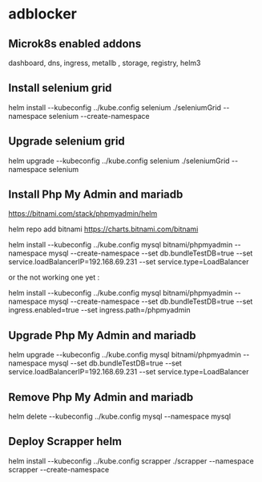 # adblocker

## Microk8s enabled addons 

dashboard, dns, ingress, metallb , storage, registry, helm3

## Install selenium grid

helm install --kubeconfig ../kube.config selenium ./seleniumGrid --namespace selenium --create-namespace

## Upgrade selenium grid

helm upgrade --kubeconfig ../kube.config selenium ./seleniumGrid --namespace selenium

## Install Php My Admin and mariadb

https://bitnami.com/stack/phpmyadmin/helm

helm repo add bitnami https://charts.bitnami.com/bitnami

helm install --kubeconfig ../kube.config mysql bitnami/phpmyadmin --namespace mysql --create-namespace --set db.bundleTestDB=true --set service.loadBalancerIP=192.168.69.231 --set service.type=LoadBalancer

or the not working one yet :

helm install --kubeconfig ../kube.config mysql bitnami/phpmyadmin --namespace mysql --create-namespace --set db.bundleTestDB=true --set ingress.enabled=true --set ingress.path=/phpmyadmin

## Upgrade Php My Admin and mariadb

helm upgrade --kubeconfig ../kube.config mysql bitnami/phpmyadmin --namespace mysql --set db.bundleTestDB=true --set service.loadBalancerIP=192.168.69.231 --set service.type=LoadBalancer

## Remove Php My Admin and mariadb

helm delete --kubeconfig ../kube.config mysql --namespace mysql

## Deploy Scrapper helm 

helm install --kubeconfig ../kube.config scrapper ./scrapper --namespace scrapper --create-namespace

